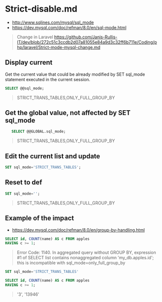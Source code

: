 # Strict-disable.md

* http://www.sqlines.com/mysql/sql_mode
* https://dev.mysql.com/doc/refman/8.0/en/sql-mode.html

> Change in Laravel https://github.com/Janis-Rullis-IT/dev/blob/272c51c3ccdb2d07a81055e84a9d3c32ff6b711e/Coding/php/laravel/Strict-mode-mysql-change.md

## Display current

Get the current value that could be already modified by SET sql_mode statement
executed in the current session.

```sql
SELECT @@sql_mode;
```
> STRICT_TRANS_TABLES,ONLY_FULL_GROUP_BY
 
## Get the global value, not affected by SET sql_mode
```sql
   SELECT @@GLOBAL.sql_mode;
```
> STRICT_TRANS_TABLES,ONLY_FULL_GROUP_BY

## Edit the current list and update

```sql
SET sql_mode='STRICT_TRANS_TABLES';
```

## Reset to def

```sql
SET sql_mode='';
```
> STRICT_TRANS_TABLES,ONLY_FULL_GROUP_BY

## Example of the impact

* https://dev.mysql.com/doc/refman/8.0/en/group-by-handling.html

```sql
SELECT id, COUNT(name) AS c FROM apples
HAVING c >= 1;
```
> Error Code: 1140. In aggregated query without GROUP BY, expression #1 of SELECT list contains nonaggregated column 'my_db.apples.id'; this is incompatible with sql_mode=only_full_group_by

```sql
SET sql_mode='STRICT_TRANS_TABLES'
```

```sql
SELECT id, COUNT(name) AS c FROM apples
HAVING c >= 1;
```
> '3', '13946'

